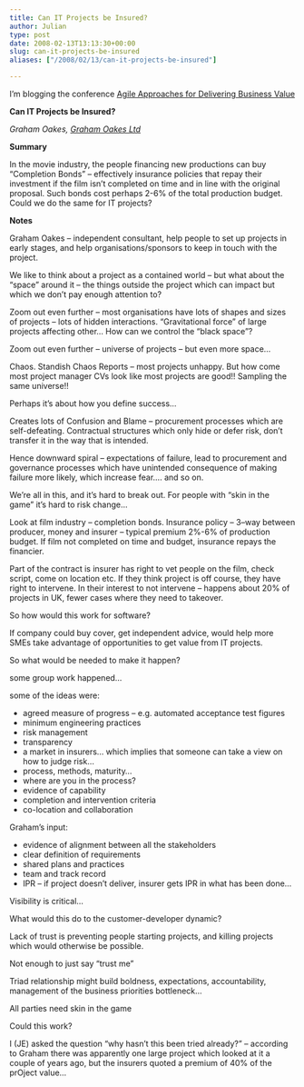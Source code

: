 ```yaml
---
title: Can IT Projects be Insured?
author: Julian
type: post
date: 2008-02-13T13:13:30+00:00
slug: can-it-projects-be-insured 
aliases: ["/2008/02/13/can-it-projects-be-insured"]

---
```

I’m blogging the conference [Agile Approaches for Delivering Business Value][1]

**Can IT Projects be Insured?**

_Graham Oakes, [Graham Oakes Ltd][2]_

**Summary**

In the movie industry, the people financing new productions can buy &#8220;Completion Bonds&#8221; &#8211; effectively insurance policies that repay their investment if the film isn&#8217;t completed on time and in line with the original proposal. Such bonds cost perhaps 2-6% of the total production budget. Could we do the same for IT projects?

<!--more-->

**Notes**

Graham Oakes – independent consultant, help people to set up projects in early stages, and help organisations/sponsors to keep in touch with the project.

We like to think about a project as a contained world – but what about the “space” around it – the things outside the project which can impact but which we don’t pay enough attention to?

Zoom out even further – most organisations have lots of shapes and sizes of projects – lots of hidden interactions. “Gravitational force” of large projects affecting other… How can we control the “black space”?

Zoom out even further – universe of projects – but even more space…

Chaos. Standish Chaos Reports – most projects unhappy. But how come most project manager CVs look like most projects are good!! Sampling the same universe!!

Perhaps it’s about how you define success…

Creates lots of Confusion and Blame – procurement processes which are self-defeating. Contractual structures which only hide or defer risk, don’t transfer it in the way that is intended.

Hence downward spiral – expectations of failure, lead to procurement and governance processes which have unintended consequence of making failure more likely, which increase fear…. and so on.

We’re all in this, and it’s hard to break out. For people with “skin in the game” it’s hard to risk change…

Look at film industry – completion bonds. Insurance policy – 3–way between producer, money and insurer – typical premium 2%-6% of production budget. If film not completed on time and budget, insurance repays the financier.

Part of the contract is insurer has right to vet people on the film, check script, come on location etc. If they think project is off course, they have right to intervene. In their interest to not intervene – happens about 20% of projects in UK, fewer cases where they need to takeover.

So how would this work for software?

If company could buy cover, get independent advice, would help more SMEs take advantage of opportunities to get value from IT projects.

So what would be needed to make it happen?

some group work happened…

some of the ideas were:

  * agreed measure of progress – e.g. automated acceptance test figures
  * minimum engineering practices
  * risk management
  * transparency
  * a market in insurers… which implies that someone can take a view on how to judge risk…
  * process, methods, maturity…
  * where are you in the process?
  * evidence of capability
  * completion and intervention criteria
  * co-location and collaboration

Graham’s input:

  * evidence of alignment between all the stakeholders
  * clear definition of requirements
  * shared plans and practices
  * team and track record
  * IPR – if project doesn’t deliver, insurer gets IPR in what has been done…

<p dir="ltr">
  Visibility is critical…
</p>

<p dir="ltr">
  What would this do to the customer-developer dynamic?
</p>

<p dir="ltr">
  Lack of trust is preventing people starting projects, and killing projects which would otherwise be possible.
</p>

<p dir="ltr">
  Not enough to just say “trust me”
</p>

<p dir="ltr">
  Triad relationship might build boldness, expectations, accountability, management of the business priorities bottleneck…
</p>

<p dir="ltr">
  All parties need skin in the game
</p>

Could this work?<ins datetime="2008-02-13T20:06:05+00:00"></p> 


  <p dir="ltr">
    I (JE) asked the question &#8220;why hasn&#8217;t this been tried already?&#8221; &#8211; according to Graham there was apparently one large project which looked at it a couple of years ago, but the insurers quoted a premium of 40% of the prOject value&#8230;
  </p>



  <p>
    </ins>
  </p>

 [1]: https://www.unicom.co.uk/product_detail.asp?prdid=1547
 [2]: https://www.grahamoakes.co.uk/